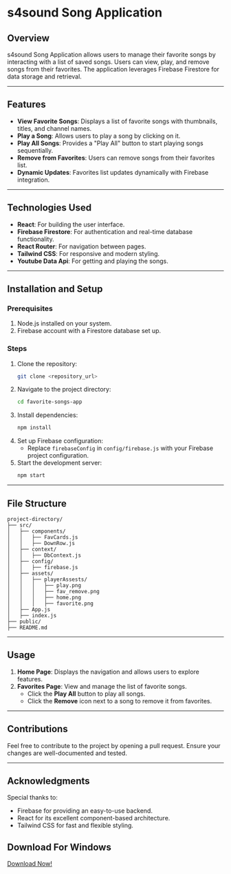 # s4sound Song Application

## Overview

s4sound Song Application allows users to manage their favorite songs by interacting with a list of saved songs. Users can view, play, and remove songs from their favorites. The application leverages Firebase Firestore for data storage and retrieval.

---

## Features

- **View Favorite Songs**: Displays a list of favorite songs with thumbnails, titles, and channel names.
- **Play a Song**: Allows users to play a song by clicking on it.
- **Play All Songs**: Provides a "Play All" button to start playing songs sequentially.
- **Remove from Favorites**: Users can remove songs from their favorites list.
- **Dynamic Updates**: Favorites list updates dynamically with Firebase integration.

---

## Technologies Used

- **React**: For building the user interface.
- **Firebase Firestore**: For authentication and real-time database functionality.
- **React Router**: For navigation between pages.
- **Tailwind CSS**: For responsive and modern styling.
- **Youtube Data Api**: For getting and playing the songs.

---

## Installation and Setup

### Prerequisites

1. Node.js installed on your system.
2. Firebase account with a Firestore database set up.

### Steps

1. Clone the repository:
   ```bash
   git clone <repository_url>
   ```
2. Navigate to the project directory:
   ```bash
   cd favorite-songs-app
   ```
3. Install dependencies:
   ```bash
   npm install
   ```
4. Set up Firebase configuration:
   - Replace `firebaseConfig` in `config/firebase.js` with your Firebase project configuration.
5. Start the development server:
   ```bash
   npm start
   ```

---

## File Structure

```
project-directory/
├── src/
│   ├── components/
│   │   ├── FavCards.js
│   │   ├── DownRow.js
│   ├── context/
│   │   ├── DbContext.js
│   ├── config/
│   │   ├── firebase.js
│   ├── assets/
│   │   ├── playerAssests/
│   │   │   ├── play.png
│   │   │   ├── fav_remove.png
│   │   │   ├── home.png
│   │   │   ├── favorite.png
│   ├── App.js
│   ├── index.js
├── public/
├── README.md
```

---

## Usage

1. **Home Page**: Displays the navigation and allows users to explore features.
2. **Favorites Page**: View and manage the list of favorite songs.
   - Click the **Play All** button to play all songs.
   - Click the **Remove** icon next to a song to remove it from favorites.

---

## Contributions

Feel free to contribute to the project by opening a pull request. Ensure your changes are well-documented and tested.

---

## Acknowledgments

Special thanks to:

- Firebase for providing an easy-to-use backend.
- React for its excellent component-based architecture.
- Tailwind CSS for fast and flexible styling.

## Download For Windows

[Download Now!](https://www.mediafire.com/file/w1mxx388w58ijg9/s4sound_0.1.0_x64_en-US.msi/file)

